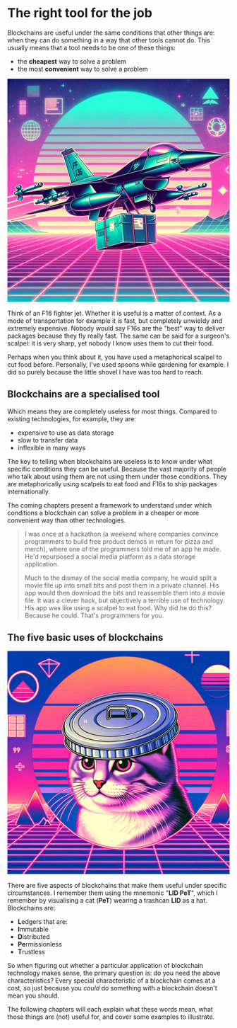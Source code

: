 # The right tool for the job

Blockchains are useful under the same conditions that other things are: when they can do something in a way that other tools cannot do. This usually means that a tool needs to be one of these things:

- the **cheapest** way to solve a problem
- the most **convenient** way to solve a problem

<img src="./assets/illustrations/fighter-jet-delivering-packages.png" alt="Fighter jet delivering packages" class="img-50-left">

Think of an F16 fighter jet. Whether it is useful is a matter of context. As a mode of transportation for example it is fast, but completely unwieldy and extremely expensive. Nobody would say F16s are the "best" way to deliver packages because they fly really fast. The same can be said for a surgeon's scalpel: it is very sharp, yet nobody I know uses them to cut their food.

Perhaps when you think about it, you have used a metaphorical scalpel to cut food before. Personally, I've used spoons while gardening for example. I did so purely because the little shovel I have was too hard to reach.

## Blockchains are a specialised tool

Which means they are completely useless for most things. Compared to existing technologies, for example, they are:

- expensive to use as data storage
- slow to transfer data
- inflexible in many ways

The key to telling when blockchains are useless is to know under what specific conditions they can be useful. Because the vast majority of people who talk about using them are not using them under those conditions. They are metaphorically using scalpels to eat food and F16s to ship packages internationally.

The coming chapters present a framework to understand under which conditions a blockchain can solve a problem in a cheaper or more convenient way than other technologies.

> I was once at a hackathon (a weekend where companies convince programmers to build free product demos in return for pizza and merch), where one of the programmers told me of an app he made. He'd repurposed a social media platform as a data storage application.
>
> Much to the dismay of the social media company, he would split a movie file up into small bits and post them in a private channel. His app would then download the bits and reassemble them into a movie file. It was a clever hack, but objectively a terrible use of technology. His app was like using a scalpel to eat food. Why did he do this? Because he could. That's programmers for you.

## The five basic uses of blockchains

<img src="./assets/illustrations/cat-wearing-lid-as-hat.png" alt="Cat wearing a lid as a hat" class="img-50-right">

There are five aspects of blockchains that make them useful under specific circumstances. I remember them using the mnemonic "**LID PeT**", which I remember by visualising a cat (**PeT**) wearing a trashcan **LID** as a hat. Blockchains are:

- **L**edgers that are:
- **I**mmutable
- **D**istributed
- **Pe**rmissionless
- **T**rustless

So when figuring out whether a particular application of blockchain technology makes sense, the primary question is: do you need the above characteristics? Every special characteristic of a blockchain comes at a cost, so just because you *could* do something with a blockchain doesn't mean you should.

The following chapters will each explain what these words mean, what those things are (not) useful for, and cover some examples to illustrate.